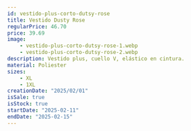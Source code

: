 ```yaml
---
id: vestido-plus-corto-dutsy-rose
title: Vestido Dusty Rose 
regularPrice: 46.70
price: 39.69
image: 
    - vestido-plus-corto-dutsy-rose-1.webp
    - vestido-plus-corto-dutsy-rose-2.webp
description: Vestido plus, cuello V, elástico en cintura.
material: Poliester
sizes: 
    - XL
    - 1XL
creationDate: "2025/02/01"
isSale: true    
isStock: true
startDate: "2025-02-11"
endDate: "2025-02-15"
---
```

